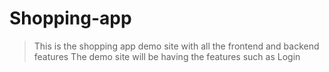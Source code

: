 # Shopping-app
> This is the shopping app demo site with all the frontend and backend features
> The demo site will be having the features such as Login
